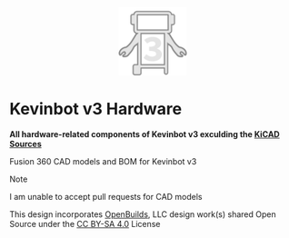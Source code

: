 <p align="center">
  <img src="docs/icon.svg" alt="Kevinbot v3 logo" width=120/>
</p>

# Kevinbot v3 Hardware

**All hardware-related components of Kevinbot v3 exculding the [KiCAD Sources](https://github.com/meowmeowahr/KevinbotV3-KiCAD)**

Fusion 360 CAD models and BOM for Kevinbot v3

> [!NOTE]  
> I am unable to accept pull requests for CAD models

This design incorporates [OpenBuilds](https://openbuilds.com/), LLC design work(s) shared Open Source under the [CC BY-SA 4.0](https://creativecommons.org/licenses/by-sa/4.0/) License
